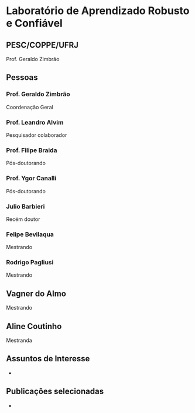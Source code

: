 # Laboratório de Aprendizado Robusto e Confiável
## PESC/COPPE/UFRJ
Prof. Geraldo Zimbrão

## Pessoas

### Prof. Geraldo Zimbrão
Coordenação Geral

### Prof. Leandro Alvim
Pesquisador colaborador

### Prof. Filipe Braida
Pós-doutorando 

### Prof. Ygor Canalli
Pós-doutorando

### Julio Barbieri
Recém doutor

### Felipe Bevilaqua
Mestrando

### Rodrigo Pagliusi
Mestrando

## Vagner do Almo
Mestrando

## Aline Coutinho
Mestranda

## Assuntos de Interesse

- 

## Publicações selecionadas

- 
